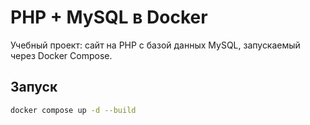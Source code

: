 # PHP + MySQL в Docker

Учебный проект: сайт на PHP с базой данных MySQL, запускаемый через Docker Compose.

## Запуск
```bash
docker compose up -d --build
